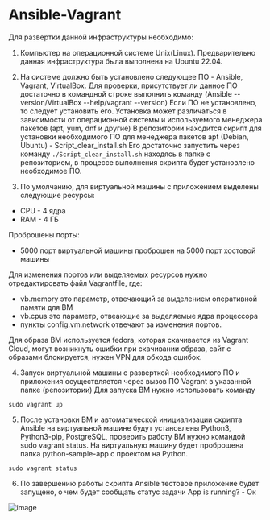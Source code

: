 # Ansible-Vagrant

Для развертки данной инфраструктуры необходимо:
1) Компьютер на операционной системе Unix(Linux). Предварительно данная инфраструктура была выполнена на Ubuntu 22.04. 
2) На системе должно быть установлено следующее ПО - Ansible, Vagrant, VirtualBox. 
Для проверки, присутствует ли данное ПО достаточно в командной строке выполнить команду (Ansible --version/VirtualBox --help/vagrant --version)
Если ПО не установлено, то следует установить его. Установка может различаться в зависимости от операционной системы и используемого менеджера пакетов (apt, yum, dnf и другие) 
В репозитории находится скрипт для установки необходимого ПО для менеджера пакетов apt (Debian, Ubuntu) - Script_clear_install.sh
Его достаточно запустить через команду ```./Script_clear_install.sh``` находясь в папке с репозиторием, в процессе выполнения скрипта будет установлено необходимое ПО.

3) По умолчанию, для виртуальной машины с приложением выделены следующие ресурсы:
- CPU - 4 ядра
- RAM - 4 ГБ

Проброшены порты:
- 5000 порт виртуальной машины проброшен на 5000 порт хостовой машины

Для изменения портов или выделяемых ресурсов нужно отредактировать файл Vagrantfile, где:

- vb.memory это параметр, отвечающий за выделением оперативной памяти для ВМ
- vb.cpus это параметр, отвеающие за выделяемые ядра процессора
- пункты config.vm.network отвечают за изменения портов.
  
Для образа ВМ используется fedora, которая скачивается из Vagrant Cloud, могут возникнуть ошибки при скачивании образа, сайт с образами блокируется, нужен VPN для обхода ошибок.

4) Запуск виртуальной машины с разверткой необходимого ПО и приложения осуществляется через вызов ПО Vagrant в указанной папке (репозитории)
Для запуска ВМ нужно использовать команду 
```
sudo vagrant up
```

5) После установки ВМ и автоматической инициализации скрипта Ansible на виртуальной машине будут установлены Python3, Python3-pip, PostgreSQL, проверить работу ВМ нужно командой sudo vagrant status. На виртуальную машину будет проброшена папка python-sample-app с проектом на Python.
```
sudo vagrant status
```

6) По завершению работы скрипта Ansible тестовое приложение будет запущено, о чем будет сообщать статус задачи App is running? - Ок

![image](https://github.com/Karshim/Ansible-Vagrant/assets/142340490/c5b56864-b0e2-40d9-b44f-ab7bd47df9d5)

